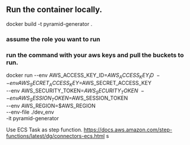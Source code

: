 
## Run the container locally.
docker build -t pyramid-generator .

### assume the role you want to run

### run the command with your aws keys and pull the buckets to run.
docker run --env AWS_ACCESS_KEY_ID=$AWS_ACCESS_KEY_ID \
  --env AWS_SECRET_ACCESS_KEY=$AWS_SECRET_ACCESS_KEY \
  --env AWS_SECURITY_TOKEN=$AWS_SECURITY_TOKEN \
  --env AWS_SESSION_TOKEN=$AWS_SESSION_TOKEN \
  --env AWS_REGION=$AWS_REGION \
  --env-file ./dev_env \
  -it pyramid-generator



Use ECS Task as step function.
https://docs.aws.amazon.com/step-functions/latest/dg/connectors-ecs.html
  s
